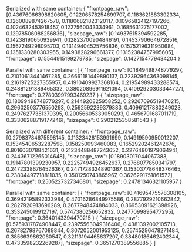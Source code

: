 Serialized with same container:
{
	"frontpage_raw": [0.43676066398620605, 0.12206578254699707, 0.1183621883392334, 0.1260089874267578, 0.11806821823120117, 0.10965824127197266, 0.1024632453918457, 0.1227560043334961, 0.1685631275177002, 0.12978506088256836],
	"sizepage_raw": [0.14937615394592285, 0.14238190650939941, 0.12823700904846191, 0.14537906646728516, 0.1567249298095703, 0.13149404525756836, 0.15752196311950684, 0.1351330280303955, 0.1493828296661377, 0.13152384757995605],
	"frontpage": 0.15544915199279785,
	"sizepage": 0.1427154779434204
}

Parallel with same container:
[
	{
		"frontpage_raw": [0.1849498748779297, 0.21010613441467285, 0.26661181449890137, 0.22392964363098145, 0.21619725227355957, 0.41910409927368164, 0.21954989433288574, 0.24881291389465332, 0.38020896911621094, 0.41092920303344727],
		"frontpage": 0.27803997993469237
	} {
		"sizepage_raw": [0.18099498748779297, 0.2144920825958252, 0.29267096519470215, 0.29602503776550293, 0.2592592239379883, 0.40961217880249023, 0.24976277351379395, 0.20056605339050293, 0.4656791687011719, 0.33306288719177246],
		"sizepage": 0.2902125358581543
	}
]


Serialized with different container:
{
	"frontpage_raw": [0.27983784675598145, 0.11323428153991699, 0.14919590950012207, 0.15345406532287598, 0.158250093460083, 0.16529202461242676, 0.8016030788421631, 0.21234488487243652, 0.22764801979064941, 0.24436712265014648],
	"sizepage_raw": [0.18903017044067383, 0.19147801399230957, 0.22257494926452637, 0.2768077850341797, 0.24723386764526367, 0.24717283248901367, 0.15303778648376465, 0.23804497718811035, 0.3501250743865967, 0.3626291751861572],
	"frontpage": 0.2505227327346801,
	"sizepage": 0.24781346321105957
}

Parallel with same container:
[
	{
		"frontpage_raw": [0.41695475578308105, 0.36942195892333984, 0.47016286849975586, 0.2877929210662842, 0.2827920913696289, 0.2677948474884033, 0.36953091621398926, 0.3532450199127197, 0.5747380256652832, 0.2477099895477295],
		"frontpage": 0.3640143394470215
	} {
		"sizepage_raw": [0.5759317874908447, 0.23975563049316406, 0.4381392002105713, 0.26782798767089844, 0.3072052001953125, 0.25745296478271484, 0.3856639862060547, 0.32113194465637207, 0.38480186462402344, 0.4733598232269287],
		"sizepage": 0.3651270389556885
	}
]


